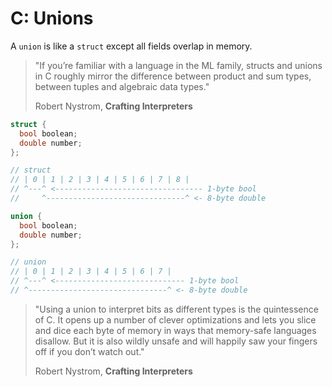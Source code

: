 # C: Unions

A `union` is like a `struct` except all fields overlap in memory.

> "If you’re familiar with a language in the ML family, structs and unions in C roughly mirror
>  the difference between product and sum types, between tuples and algebraic data types."
>
> Robert Nystrom, **Crafting Interpreters**

```c
struct {
  bool boolean;
  double number;
};

// struct
// | 0 | 1 | 2 | 3 | 4 | 5 | 6 | 7 | 8 |
// ^---^ <--------------------------------- 1-byte bool
//     ^-------------------------------^ <- 8-byte double

union {
  bool boolean;
  double number;
};

// union
// | 0 | 1 | 2 | 3 | 4 | 5 | 6 | 7 |
// ^---^ <----------------------------- 1-byte bool
// ^-------------------------------^ <- 8-byte double
```

> "Using a union to interpret bits as different types is the quintessence of C.
>  It opens up a number of clever optimizations and lets you slice and dice each
>  byte of memory in ways that memory-safe languages disallow. But it is also
>  wildly unsafe and will happily saw your fingers off if you don’t watch out."
>
> Robert Nystrom, **Crafting Interpreters**
